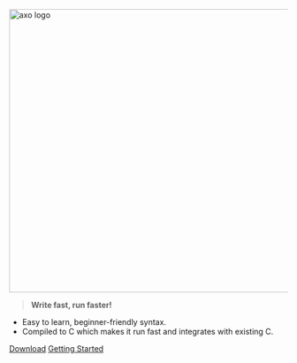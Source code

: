 <img width="512" src="https://raw.githubusercontent.com/MightyPancake/axo/main/logos/vertical/png/axologo_v_white_rgb.png?sanitize=true" alt="axo logo">

> **Write fast, run faster!**

- Easy to learn, beginner-friendly syntax.
- Compiled to C which makes it run fast and integrates with existing C.

[Download](https://github.com/MightyPancake/axo)
[Getting Started](#headline)
